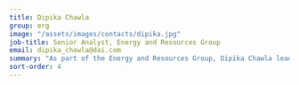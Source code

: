 ```yaml
---
title: Dipika Chawla
group: erg
image: "/assets/images/contacts/dipika.jpg"
job-title: Senior Analyst, Energy and Resources Group
email: dipika_chawla@dai.com
summary: "As part of the Energy and Resources Group, Dipika Chawla leads the communications strategy, designs technical service offerings, performs market intelligence on extractive industries in developing countries, and conducts new business efforts. She specializes in optimizing local content strategies and maximizing ROI of corporate social investment programs for private sector clients."
sort-order: 4
---
```

